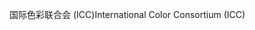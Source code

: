 <span data-ttu-id="17730-101">国际色彩联合会 (ICC)</span><span class="sxs-lookup"><span data-stu-id="17730-101">International Color Consortium (ICC)</span></span>